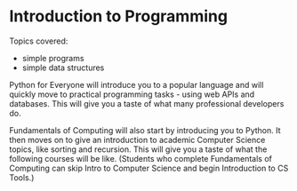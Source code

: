 # Introduction to Programming

Topics covered: 
- simple programs 
- simple data structures

Python for Everyone will introduce you to a popular language and will quickly move to practical programming tasks - using web APIs and databases. This will give you a taste of what many professional developers do.

Fundamentals of Computing will also start by introducing you to Python. It then moves on to give an introduction to academic Computer Science topics, like sorting and recursion. This will give you a taste of what the following courses will be like. (Students who complete Fundamentals of Computing can skip Intro to Computer Science and begin Introduction to CS Tools.)